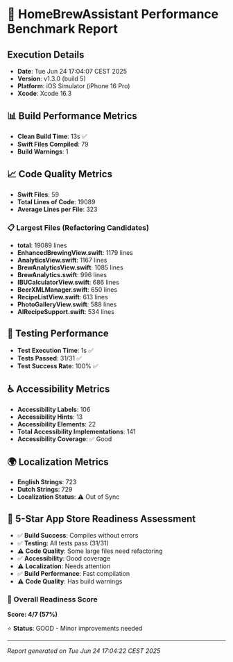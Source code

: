 # 🚀 HomeBrewAssistant Performance Benchmark Report

## Execution Details
- **Date**: Tue Jun 24 17:04:07 CEST 2025
- **Version**: v1.3.0 (build 5)
- **Platform**: iOS Simulator (iPhone 16 Pro)
- **Xcode**: Xcode 16.3

## 📊 Build Performance Metrics

- **Clean Build Time**: 13s ✅
- **Swift Files Compiled**: 79
- **Build Warnings**: 1

## 📈 Code Quality Metrics

- **Swift Files**: 59
- **Total Lines of Code**: 19089
- **Average Lines per File**: 323

### 📋 Largest Files (Refactoring Candidates)

- **total**: 19089 lines
- **EnhancedBrewingView.swift**: 1179 lines
- **AnalyticsView.swift**: 1167 lines
- **BrewAnalyticsView.swift**: 1085 lines
- **BrewAnalytics.swift**: 996 lines
- **IBUCalculatorView.swift**: 686 lines
- **BeerXMLManager.swift**: 650 lines
- **RecipeListView.swift**: 613 lines
- **PhotoGalleryView.swift**: 588 lines
- **AIRecipeSupport.swift**: 534 lines

## 🧪 Testing Performance

- **Test Execution Time**: 1s ✅
- **Tests Passed**: 31/31 ✅
- **Test Success Rate**: 100% ✅

## ♿ Accessibility Metrics

- **Accessibility Labels**: 106
- **Accessibility Hints**: 13
- **Accessibility Elements**: 22
- **Total Accessibility Implementations**: 141
- **Accessibility Coverage**: ✅ Good

## 🌍 Localization Metrics

- **English Strings**: 723
- **Dutch Strings**: 729
- **Localization Status**: ⚠️ Out of Sync

## 🌟 5-Star App Store Readiness Assessment

- ✅ **Build Success**: Compiles without errors
- ✅ **Testing**: All tests pass (31/31)
- ⚠️ **Code Quality**: Some large files need refactoring
- ✅ **Accessibility**: Good coverage
- ⚠️ **Localization**: Needs attention
- ✅ **Build Performance**: Fast compilation
- ⚠️ **Code Quality**: Has build warnings

### 🎯 Overall Readiness Score
**Score: 4/7 (57%)**

⭐ **Status**: GOOD - Minor improvements needed

---
*Report generated on Tue Jun 24 17:04:22 CEST 2025*
